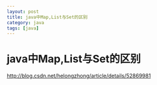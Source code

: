 ```yaml
---
layout: post
title: java中Map,List与Set的区别
category: java
tags: [java]
---
```

# java中Map,List与Set的区别
http://blog.csdn.net/helongzhong/article/details/52869981
